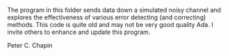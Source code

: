 
The program in this folder sends data down a simulated noisy channel
and explores the effectiveness of various error detecting (and correcting)
methods. This code is quite old and may not be very good quality Ada. I
invite others to enhance and update this program.

Peter C. Chapin
